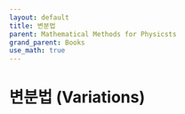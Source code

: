 ```yaml
---
layout: default
title: 변분법
parent: Mathematical Methods for Physicsts
grand_parent: Books
use_math: true
---
```


# 변분법 (Variations)


